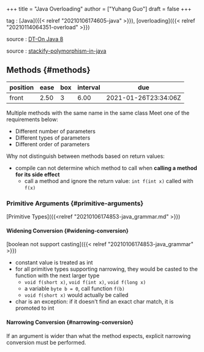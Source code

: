 +++
title = "Java Overloading"
author = ["Yuhang Guo"]
draft = false
+++

tag
: [Java]({{< relref "20210106174605-java" >}}), [overloading]({{< relref "20210114064351-overload" >}})

source
: [DT-On Java 8](x-devonthink-item://199347D4-709D-41DF-84EA-B02E4E11ACEE)

source
: [stackify-polymorphism-in-java](x-devonthink-item://79F1947B-AE80-4018-86F0-BDA46155E3C2)


## Methods {#methods}

| position | ease | box | interval | due                  |
|----------|------|-----|----------|----------------------|
| front    | 2.50 | 3   | 6.00     | 2021-01-26T23:34:06Z |

Multiple methods with the same name in the same class
Meet one of the requirements below:

-   Different number of parameters
-   Different types of parameters
-   Different order of parameters

Why not distinguish between methods based on return values:

-   compile can not determine which method to call when **calling a method for its side effect**
    -   call a method and ignore the return value: `int f(int x)` called with `f(x)`


### Primitive Arguments {#primitive-arguments}

[Primitive Types]({{<relref "20210106174853-java_grammar.md" >}})


#### Widening Conversion {#widening-conversion}

[boolean not support casting]({{< relref "20210106174853-java_grammar" >}})

-   constant value is treated as int
-   for all primitive types supporting narrowing, they would be
    casted to the function with the next larger type
    -   `void f(short x)`, `void f(int x)`, `void f(long x)`
    -   a variable `byte b = 0`, call function `f(b)`
    -   `void f(short x)` would actually be called
-   char is an exception: if it doesn't find an exact char match, it is promoted to int


#### Narrowing Conversion {#narrowing-conversion}

If an argument is wider than what the method expects, explicit narrowing
conversion must be performed.
